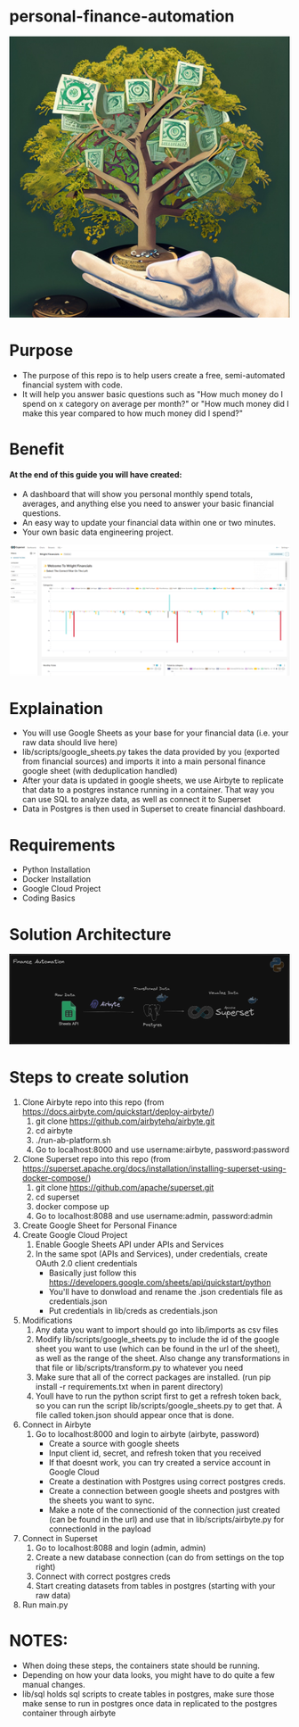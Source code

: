 # personal-finance-automation
![Finance Tree](https://github.com/sam-wright-1/personal-finance-automation/blob/main/lib/images/finance.jpg)                                                       

# Purpose
* The purpose of this repo is to help users create a free, semi-automated financial system with code.
* It will help you answer basic questions such as "How much money do I spend on x category on average per month?" or "How much money did I make this year compared to how much money did I spend?"

# Benefit
#### At the end of this guide you will have created:
* A dashboard that will show you personal monthly spend totals, averages, and anything else you need to answer your basic financial questions.
* An easy way to update your financial data within one or two minutes.
* Your own basic data engineering project.

![Finance Arch](https://github.com/sam-wright-1/personal-finance-automation/blob/main/lib/images/financial_snapshot.png)

# Explaination
* You will use Google Sheets as your base for your financial data (i.e. your raw data should live here)
* lib/scripts/google_sheets.py takes the data provided by you (exported from financial sources) and imports it into a main personal finance google sheet (with deduplication handled)
* After your data is updated in google sheets, we use Airbyte to replicate that data to a postgres instance running in a container.  That way you can use SQL to analyze data, as well as connect it to Superset
* Data in Postgres is then used in Superset to create financial dashboard.

# Requirements
* Python Installation
* Docker Installation
* Google Cloud Project
* Coding Basics

# Solution Architecture
![Finance Arch](https://github.com/sam-wright-1/personal-finance-automation/blob/main/lib/images/finance_architecture.png)

# Steps to create solution
1. Clone Airbyte repo into this repo (from https://docs.airbyte.com/quickstart/deploy-airbyte/)
   1. git clone https://github.com/airbytehq/airbyte.git
   2. cd airbyte
   3. ./run-ab-platform.sh
   4. Go to localhost:8000 and use username:airbyte, password:password
2. Clone Superset repo into this repo (from https://superset.apache.org/docs/installation/installing-superset-using-docker-compose/)
   1. git clone https://github.com/apache/superset.git
   2. cd superset
   3. docker compose up
   4. Go to localhost:8088 and use username:admin, password:admin
3. Create Google Sheet for Personal Finance
4. Create Google Cloud Project
   1. Enable Google Sheets API under APIs and Services
   2. In the same spot (APIs and Services), under credentials, create OAuth 2.0 client credentials
      - Basically just follow this https://developers.google.com/sheets/api/quickstart/python
      - You'll have to donwload and rename the .json credentials file as credentials.json
      - Put credentials in lib/creds as credentials.json
5. Modifications
   1. Any data you want to import should go into lib/imports as csv files
   2. Modify lib/scripts/google_sheets.py to include the id of the google sheet you want to use (which can be found in the url of the sheet), as well as the range of the sheet.  Also change any transformations in that file or lib/scripts/transform.py to whatever you need
   3. Make sure that all of the correct packages are installed.  (run pip install -r requirements.txt when in parent directory)
   5. Youll have to run the python script first to get a refresh token back, so you can run the script lib/scripts/google_sheets.py to get that.  A file called token.json should appear once that is done.
6. Connect in Airbyte 
   1. Go to localhost:8000 and login to airbyte (airbyte, password)
      - Create a source with google sheets
      - Input client id, secret, and refresh token that you received
      - If that doesnt work, you can try created a service account in Google Cloud
      - Create a destination with Postgres using correct postgres creds.
      - Create a connection between google sheets and postgres with the sheets you want to sync.
      - Make a note of the connectionid of the connection just created (can be found in the url) and use that in lib/scripts/airbyte.py for connectionId in the payload
7. Connect in Superset
   1. Go to localhost:8088 and login (admin, admin)
   2. Create a new database connection (can do from settings on the top right)
   3. Connect with correct postgres creds
   4. Start creating datasets from tables in postgres (starting with your raw data)
8. Run main.py 
 
# NOTES:
   - When doing these steps, the containers state should be running.
   - Depending on how your data looks, you might have to do quite a few manual changes.
   - lib/sql holds sql scripts to create tables in postgres, make sure those make sense to run in postgres once data in replicated to the postgres container through airbyte

